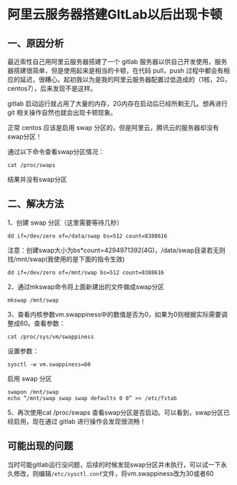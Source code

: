# 阿里云服务器搭建GItLab以后出现卡顿

## 一、原因分析
最近索性自己用阿里云服务器搭建了一个 gitlab 服务器以供自己开发使用，服务器搭建很简单，但是使用起来是相当的卡顿，在代码 pull，push 过程中都会有相应的延迟，很糟心。起初我以为是我的阿里云服务器配置过低造成的（1核，2G，centos7），后来发现不是这样。

gitlab 启动运行就占用了大量的内存，2G内存在启动后已经所剩无几。想再进行 git 相关操作自然也就会出现卡顿现象。

正常 centos 应该是启用 swap 分区的，但是阿里云，腾讯云的服务器却没有swap分区！

通过以下命令查看swap分区情况：
```
cat /proc/swaps
```
结果并没有swap分区
## 二、解决方法

1、创建 swap 分区（这里需要等待几秒）
```
dd if=/dev/zero of=/data/swap bs=512 count=8388616
```
注意：创建swap大小为bs*count=4294971392(4G)，/data/swap目录若无则找/mnt/swap(我使用的是下面的指令生效)
```
dd if=/dev/zero of=/mnt/swap bs=512 count=8388616
```
2、通过mkswap命令将上面新建出的文件做成swap分区
```
mkswap /mnt/swap
```
3、查看内核参数vm.swappiness中的数值是否为0，如果为0则根据实际需要调整成60。查看参数：
```
cat /proc/sys/vm/swappiness
```
设置参数：
```
sysctl -w vm.swappiness=60
```
启用 swap 分区
```
swapon /mnt/swap
echo “/mnt/swap swap swap defaults 0 0” >> /etc/fstab
```
5、再次使用cat /proc/swaps 查看swap分区是否启动。可以看到，swap分区已经启用，现在通过 gitlab 进行操作会发现很流畅！

## 可能出现的问题

当时可能gitlab运行没问题，后续的时候发现swap分区并未执行，可以试一下永久修改，则编辑`/etc/sysctl.conf`文件，将vm.swappiness改为30或者60
